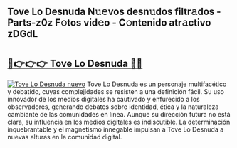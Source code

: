 ## Tove Lo Desnuda N𝚞𝚎vos desn𝚞dos filtr𝚊dos - Parts-z0z F𝚘tos vid𝚎o - C𝚘ntenido atr𝚊ctivo zDGdL

# <h2><a href="http://mb134j.tromn.icu/?c=Tove+Lo+Desnuda">🔗👉👉👉 Tove Lo Desnuda 🔗🔗</a></h2>

[![Tove Lo Desnuda nuevo](https://i.imgur.com/pEAQMta.gif)](http://mb134j.tromn.icu/?c=Tove+Lo+Desnuda)
Tove Lo Desnuda es un personaje multifacético y debatido, cuyas complejidades se resisten a una definición fácil.  Su uso innovador de los medios digitales ha cautivado y enfurecido a los observadores, generando debates sobre identidad, ética y la naturaleza cambiante de las comunidades en línea. Aunque su dirección futura no está clara, su influencia en los medios digitales es indiscutible. La determinación inquebrantable y el magnetismo innegable impulsan a Tove Lo Desnuda a nuevas alturas en la comunidad digital.
